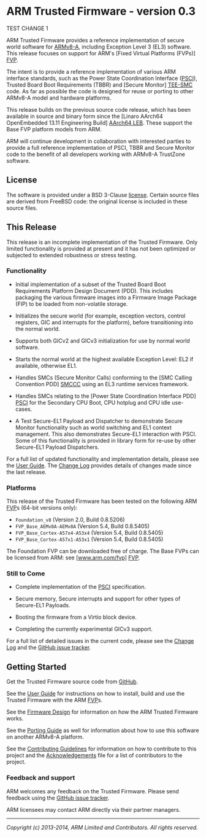 ARM Trusted Firmware - version 0.3
==================================

TEST CHANGE 1

ARM Trusted Firmware provides a reference implementation of secure world
software for [ARMv8-A], including Exception Level 3 (EL3) software. This
release focuses on support for ARM's [Fixed Virtual Platforms (FVPs)] [FVP].

The intent is to provide a reference implementation of various ARM interface
standards, such as the Power State Coordination Interface ([PSCI]), Trusted
Board Boot Requirements (TBBR) and [Secure Monitor] [TEE-SMC] code. As far as
possible the code is designed for reuse or porting to other ARMv8-A model and
hardware platforms.

This release builds on the previous source code release, which has been
available in source and binary form since the [Linaro AArch64 OpenEmbedded 13.11
Engineering Build] [AArch64 LEB]. These support the Base FVP platform
models from ARM.

ARM will continue development in collaboration with interested parties to
provide a full reference implementation of PSCI, TBBR and Secure Monitor code
to the benefit of all developers working with ARMv8-A TrustZone software.


License
-------

The software is provided under a BSD 3-Clause [license]. Certain source files
are derived from FreeBSD code: the original license is included in these
source files.


This Release
------------

This release is an incomplete implementation of the Trusted Firmware. Only
limited functionality is provided at present and it has not been optimized or
subjected to extended robustness or stress testing.

### Functionality

*   Initial implementation of a subset of the Trusted Board Boot Requirements
    Platform Design Document (PDD). This includes packaging the various firmware
    images into a Firmware Image Package (FIP) to be loaded from non-volatile
    storage.

*   Initializes the secure world (for example, exception vectors, control
    registers, GIC and interrupts for the platform), before transitioning into
    the normal world.

*   Supports both GICv2 and GICv3 initialization for use by normal world
    software.

*   Starts the normal world at the highest available Exception Level: EL2
    if available, otherwise EL1.

*   Handles SMCs (Secure Monitor Calls) conforming to the [SMC Calling
    Convention PDD] [SMCCC] using an EL3 runtime services framework.

*   Handles SMCs relating to the [Power State Coordination Interface PDD] [PSCI]
    for the Secondary CPU Boot, CPU hotplug and CPU idle use-cases.

*   A Test Secure-EL1 Payload and Dispatcher to demonstrate Secure Monitor
    functionality such as world switching and EL1 context management. This
    also demonstrates Secure-EL1 interaction with PSCI. Some of this
    functionality is provided in library form for re-use by other Secure-EL1
    Payload Dispatchers.

For a full list of updated functionality and implementation details, please
see the [User Guide]. The [Change Log] provides details of changes made
since the last release.

### Platforms

This release of the Trusted Firmware has been tested on the following ARM
[FVP]s (64-bit versions only):

*   `Foundation_v8` (Version 2.0, Build 0.8.5206)
*   `FVP_Base_AEMv8A-AEMv8A` (Version 5.4, Build 0.8.5405)
*   `FVP_Base_Cortex-A57x4-A53x4` (Version 5.4, Build 0.8.5405)
*   `FVP_Base_Cortex-A57x1-A53x1` (Version 5.4, Build 0.8.5405)

The Foundation FVP can be downloaded free of charge. The Base FVPs can be
licensed from ARM: see [www.arm.com/fvp] [FVP].

### Still to Come

*   Complete implementation of the [PSCI] specification.

*   Secure memory, Secure interrupts and support for other types of Secure-EL1
    Payloads.

*   Booting the firmware from a Virtio block device.

*   Completing the currently experimental GICv3 support.

For a full list of detailed issues in the current code, please see the [Change
Log] and the [GitHub issue tracker].


Getting Started
---------------

Get the Trusted Firmware source code from
[GitHub](https://www.github.com/ARM-software/arm-trusted-firmware).

See the [User Guide] for instructions on how to install, build and use
the Trusted Firmware with the ARM [FVP]s.

See the [Firmware Design] for information on how the ARM Trusted Firmware works.

See the [Porting Guide] as well for information about how to use this
software on another ARMv8-A platform.

See the [Contributing Guidelines] for information on how to contribute to this
project and the [Acknowledgements] file for a list of contributors to the
project.

### Feedback and support

ARM welcomes any feedback on the Trusted Firmware. Please send feedback using
the [GitHub issue tracker].

ARM licensees may contact ARM directly via their partner managers.


- - - - - - - - - - - - - - - - - - - - - - - - - -

_Copyright (c) 2013-2014, ARM Limited and Contributors. All rights reserved._


[License]:                  ./license.md "BSD license for ARM Trusted Firmware"
[Contributing Guidelines]:  ./contributing.md "Guidelines for contributors"
[Acknowledgements]:         ./acknowledgements.md "Contributor acknowledgements"
[Change Log]:               ./docs/change-log.md
[User Guide]:               ./docs/user-guide.md
[Firmware Design]:          ./docs/firmware-design.md
[Porting Guide]:            ./docs/porting-guide.md

[ARMv8-A]:               http://www.arm.com/products/processors/armv8-architecture.php "ARMv8-A Architecture"
[FVP]:                   http://www.arm.com/fvp "ARM's Fixed Virtual Platforms"
[PSCI]:                  http://infocenter.arm.com/help/topic/com.arm.doc.den0022b/index.html "Power State Coordination Interface PDD (ARM DEN 0022B.b)"
[SMCCC]:                 http://infocenter.arm.com/help/topic/com.arm.doc.den0028a/index.html "SMC Calling Convention PDD (ARM DEN 0028A)"
[TEE-SMC]:               http://www.arm.com/products/processors/technologies/trustzone/tee-smc.php "Secure Monitor and TEEs"
[AArch64 LEB]:           http://releases.linaro.org/13.11/openembedded/aarch64 "Linaro AArch64 OpenEmbedded ARM Fast Model 13.11 Release"
[GitHub issue tracker]:  https://github.com/ARM-software/tf-issues/issues
